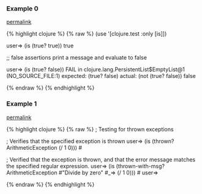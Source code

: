 ### Example 0
[permalink](#example-0)

{% highlight clojure %}
{% raw %}
(use '[clojure.test :only [is]])

user=> (is (true? true))
true

;; false assertions print a message and evaluate to false

user=> (is (true? false))
FAIL in clojure.lang.PersistentList$EmptyList@1 (NO_SOURCE_FILE:1)
expected: (true? false)
  actual: (not (true? false))
false

{% endraw %}
{% endhighlight %}


### Example 1
[permalink](#example-1)

{% highlight clojure %}
{% raw %}
; Testing for thrown exceptions

; Verifies that the specified exception is thrown
user=> (is (thrown? ArithmeticException (/ 1 0)))
#<ArithmeticException java.lang.ArithmeticException: Divide by zero>

; Verified that the exception is thrown, and that the error message matches the specified regular expression.
user=> (is (thrown-with-msg? ArithmeticException #"Divide by zero"
  #_=>                       (/ 1 0)))
#<ArithmeticException java.lang.ArithmeticException: Divide by zero>
user=>

{% endraw %}
{% endhighlight %}


